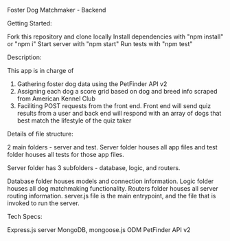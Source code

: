 Foster Dog Matchmaker - Backend

Getting Started:

Fork this repository and clone locally
Install dependencies with "npm install" or "npm i"
Start server with "npm start"
Run tests with "npm test"

Description:

This app is in charge of
1) Gathering foster dog data using the PetFinder API v2
2) Assigning each dog a score grid based on dog and breed info scraped from American Kennel Club
3) Faciliting POST requests from the front end. Front end will send quiz results from a user
and back end will respond with an array of dogs that best match the lifestyle of the quiz taker

Details of file structure:

2 main folders - server and test. Server folder houses all app files and test folder houses all tests for those app files.

Server folder has 3 subfolders - database, logic, and routers.

Database folder houses models and connection information.
Logic folder houses all dog matchmaking functionality.
Routers folder houses all server routing information.
server.js file is the main entrypoint, and the file that is invoked to run the server.

Tech Specs:

Express.js server
MongoDB, mongoose.js ODM
PetFinder API v2
